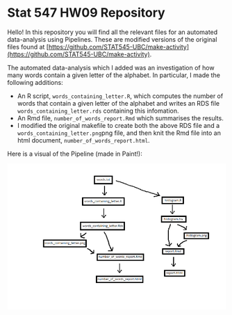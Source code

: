 Stat 547 HW09 Repository
=============

Hello! In this repository you will find all the relevant files for an automated data-analysis using Pipelines. These are modified versions of the original files found at [https://github.com/STAT545-UBC/make-activity](https://github.com/STAT545-UBC/make-activity).

The automated data-analysis which I added was an investigation of how many words contain a given letter of the alphabet. In particular, I made the following additions:

  * An R script, `words_containing_letter.R`, which computes the number of words that contain a given letter of the alphabet and writes an RDS file `words_containing_letter.rds` containing this infomation.
  * An Rmd file, `number_of_words_report.Rmd` which summarises the results.  
  * I modified the original makefile to create both the above RDS file and a `words_containing_letter.png`png file, and then knit the Rmd file into an html document, `number_of_words_report.html`.
  
Here is a visual of the Pipeline (made in Paint!):

![](Pipeline_visual.png) 

